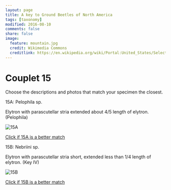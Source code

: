 ```yaml
---
layout: page
title: A key to Ground Beetles of North America
tags: [taxonomy]
modified: 2016-08-10
comments: false
share: false
image:
  feature: mountain.jpg
  credit: Wikimedia Commons
  creditlink: https://en.wikipedia.org/wiki/Portal:United_States/Selected_panorama#/media/File:Mount_Ellinor,_Mount_Washington_Panorama.jpg
---
```


# Couplet 15


Choose the descriptions and photos that match your specimen the closest. 

15A: Pelophila sp. 

Elytron with parascutellar stria extended about 4/5 length of elytron. (Pelophila)

![15A](//klevan.github.io/images/keyfigs/Key1_15_15A.png)

[Click if 15A is a better match](https://en.wikipedia.org/wiki/Pelophila)


15B: Nebriini sp. 

Elytron with parascutellar stria short, extended less than 1/4 length of elytron. (Key IV)

![15B](//klevan.github.io/images/keyfigs/Key1_15_15B.png)

[Click if 15B is a better match](https://en.wikipedia.org/wiki/Nebriini)

